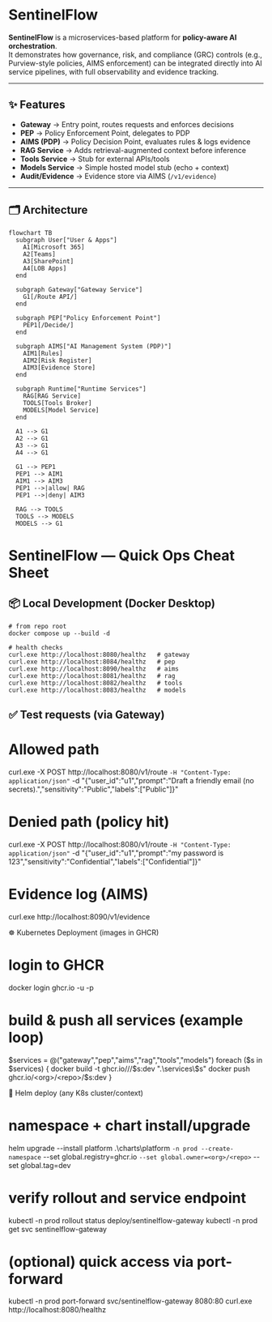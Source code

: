 # SentinelFlow

**SentinelFlow** is a microservices-based platform for **policy-aware AI orchestration**.  
It demonstrates how governance, risk, and compliance (GRC) controls (e.g., Purview-style policies, AIMS enforcement) can be integrated directly into AI service pipelines, with full observability and evidence tracking.

---

## ✨ Features
- **Gateway** → Entry point, routes requests and enforces decisions  
- **PEP** → Policy Enforcement Point, delegates to PDP  
- **AIMS (PDP)** → Policy Decision Point, evaluates rules & logs evidence  
- **RAG Service** → Adds retrieval-augmented context before inference  
- **Tools Service** → Stub for external APIs/tools  
- **Models Service** → Simple hosted model stub (echo + context)  
- **Audit/Evidence** → Evidence store via AIMS (`/v1/evidence`)

---

## 🗂️ Architecture

```mermaid
flowchart TB
  subgraph User["User & Apps"]
    A1[Microsoft 365]
    A2[Teams]
    A3[SharePoint]
    A4[LOB Apps]
  end

  subgraph Gateway["Gateway Service"]
    G1[/Route API/]
  end

  subgraph PEP["Policy Enforcement Point"]
    PEP1[/Decide/]
  end

  subgraph AIMS["AI Management System (PDP)"]
    AIM1[Rules]
    AIM2[Risk Register]
    AIM3[Evidence Store]
  end

  subgraph Runtime["Runtime Services"]
    RAG[RAG Service]
    TOOLS[Tools Broker]
    MODELS[Model Service]
  end

  A1 --> G1
  A2 --> G1
  A3 --> G1
  A4 --> G1

  G1 --> PEP1
  PEP1 --> AIM1
  AIM1 --> AIM3
  PEP1 -->|allow| RAG
  PEP1 -->|deny| AIM3

  RAG --> TOOLS
  TOOLS --> MODELS
  MODELS --> G1
```
# SentinelFlow — Quick Ops Cheat Sheet

## 📦 Local Development (Docker Desktop)

```
# from repo root
docker compose up --build -d

# health checks
curl.exe http://localhost:8080/healthz   # gateway
curl.exe http://localhost:8084/healthz   # pep
curl.exe http://localhost:8090/healthz   # aims
curl.exe http://localhost:8081/healthz   # rag
curl.exe http://localhost:8082/healthz   # tools
curl.exe http://localhost:8083/healthz   # models

```
## ✅ Test requests (via Gateway)
# Allowed path
curl.exe -X POST http://localhost:8080/v1/route `
  -H "Content-Type: application/json" `
  -d "{\"user_id\":\"u1\",\"prompt\":\"Draft a friendly email (no secrets).\",\"sensitivity\":\"Public\",\"labels\":[\"Public\"]}"

# Denied path (policy hit)
curl.exe -X POST http://localhost:8080/v1/route `
  -H "Content-Type: application/json" `
  -d "{\"user_id\":\"u1\",\"prompt\":\"my password is 123\",\"sensitivity\":\"Confidential\",\"labels\":[\"Confidential\"]}"

# Evidence log (AIMS)
curl.exe http://localhost:8090/v1/evidence

☸️ Kubernetes Deployment (images in GHCR)
# login to GHCR
docker login ghcr.io -u <USERNAME> -p <TOKEN>

# build & push all services (example loop)
$services = @("gateway","pep","aims","rag","tools","models")
foreach ($s in $services) {
  docker build -t ghcr.io/<org>/<repo>/$s:dev ".\services\$s"
  docker push ghcr.io/<org>/<repo>/$s:dev
}

🧭 Helm deploy (any K8s cluster/context)
# namespace + chart install/upgrade
helm upgrade --install platform .\charts\platform `
  -n prod --create-namespace `
  --set global.registry=ghcr.io `
  --set global.owner=<org>/<repo> `
  --set global.tag=dev

# verify rollout and service endpoint
kubectl -n prod rollout status deploy/sentinelflow-gateway
kubectl -n prod get svc sentinelflow-gateway

# (optional) quick access via port-forward
kubectl -n prod port-forward svc/sentinelflow-gateway 8080:80
curl.exe http://localhost:8080/healthz 
